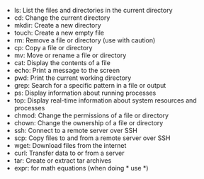 - ls: List the files and directories in the current directory
- cd: Change the current directory
- mkdir: Create a new directory
- touch: Create a new empty file
- rm: Remove a file or directory (use with caution)
- cp: Copy a file or directory
- mv: Move or rename a file or directory
- cat: Display the contents of a file
- echo: Print a message to the screen
- pwd: Print the current working directory
- grep: Search for a specific pattern in a file or output
- ps: Display information about running processes
- top: Display real-time information about system resources and processes
- chmod: Change the permissions of a file or directory
- chown: Change the ownership of a file or directory
- ssh: Connect to a remote server over SSH
- scp: Copy files to and from a remote server over SSH
- wget: Download files from the internet
- curl: Transfer data to or from a server
- tar: Create or extract tar archives
- expr: for math equations (when doing * use \*)
